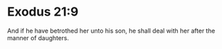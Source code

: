 # Exodus 21:9

And if he have betrothed her unto his son, he shall deal with her after the manner of daughters.